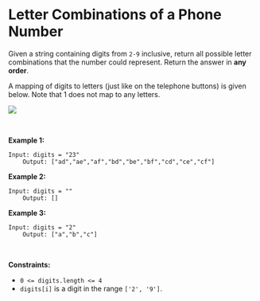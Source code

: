 # Letter Combinations of a Phone Number

Given a string containing digits from `2-9` inclusive, return all
possible letter combinations that the number could represent. Return the
answer in **any order**.

A mapping of digits to letters (just like on the telephone buttons) is
given below. Note that 1 does not map to any letters.

![](https://assets.leetcode.com/uploads/2022/03/15/1200px-telephone-keypad2svg.png)

 

**Example 1:**

    Input: digits = "23"
        Output: ["ad","ae","af","bd","be","bf","cd","ce","cf"]
        

**Example 2:**

    Input: digits = ""
        Output: []
        

**Example 3:**

    Input: digits = "2"
        Output: ["a","b","c"]
        

 

**Constraints:**

- `0 <= digits.length <= 4`
- `digits[i]` is a digit in the range `['2', '9']`.
